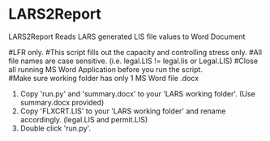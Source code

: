 # LARS2Report
LARS2Report Reads LARS generated LIS file values to Word Document


#LFR only.
#This script fills out the capacity and controlling stress only. 
#All file names are case sensitive. (i.e. legal.LIS != legal.lis or Legal.LIS) 
#Close all running MS Word Application before you run the script.   
#Make sure working folder has only 1 MS Word file .docx

1. Copy 'run.py' and 'summary.docx' to your 'LARS working folder'. (Use summary.docx provided)
2. Copy 'FLXCRT.LIS' to your 'LARS working folder' and rename accordingly. (legal.LIS and permit.LIS)
3. Double click 'run.py'.

